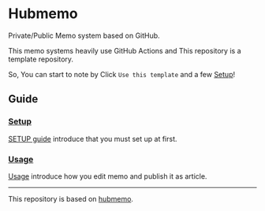 # Hubmemo

Private/Public Memo system based on GitHub.

This memo systems heavily use GitHub Actions and This repository is a template repository.

So, You can start to note by Click `Use this template` and a few [Setup](guide/SETUP.md)!

## Guide

### [Setup](guide/SETUP.md)

[SETUP guide](guide/SETUP.md) introduce that you must set up at first.

### [Usage](guide/USAGE.md)

[Usage](guide/USAGE.md) introduce how you edit memo and publish it as article.

---

This repository is based on [hubmemo](https://github.com/azu/hubmemo).
